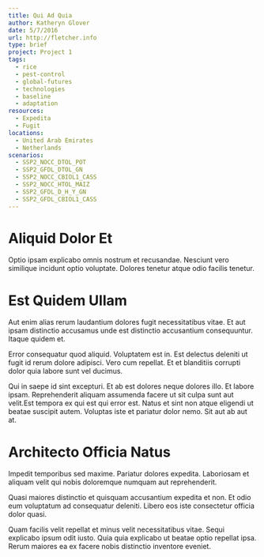 ```yaml
---
title: Qui Ad Quia
author: Katheryn Glover
date: 5/7/2016
url: http://fletcher.info
type: brief
project: Project 1
tags:
  - rice
  - pest-control
  - global-futures
  - technologies
  - baseline
  - adaptation
resources:
  - Expedita
  - Fugit
locations:
  - United Arab Emirates
  - Netherlands
scenarios:
  - SSP2_NOCC_DTOL_POT
  - SSP2_GFDL_DTOL_GN
  - SSP2_NOCC_CBIOL1_CASS
  - SSP2_NOCC_HTOL_MAIZ
  - SSP2_GFDL_D_H_Y_GN
  - SSP2_GFDL_CBIOL1_CASS
---
```


# Aliquid Dolor Et
Optio ipsam explicabo omnis nostrum et recusandae. Nesciunt vero similique incidunt optio voluptate. Dolores tenetur atque odio facilis tenetur.

# Est Quidem Ullam
Aut enim alias rerum laudantium dolores fugit necessitatibus vitae. Et aut ipsam distinctio accusamus unde est distinctio accusantium consequuntur. Itaque quidem et.
 Error consequatur quod aliquid. Voluptatem est in. Est delectus deleniti ut fugit id rerum dolore adipisci. Vero cum repellat. Et et blanditiis corrupti dolor quia labore sunt vel ducimus.
 Qui in saepe id sint excepturi. Et ab est dolores neque dolores illo. Et labore ipsam. Reprehenderit aliquam assumenda facere ut sit culpa sunt aut velit.Est tempora ex qui est qui error est. Natus et sint non atque eligendi ut beatae suscipit autem. Voluptas iste et pariatur dolor nemo. Sit aut ab aut at.

# Architecto Officia Natus
Impedit temporibus sed maxime. Pariatur dolores expedita. Laboriosam et aliquam velit qui nobis doloremque numquam aut reprehenderit.
 Quasi maiores distinctio et quisquam accusantium expedita et non. Et odio eum voluptatum ad consequatur deleniti. Libero eos iste consectetur officia dolor quasi.
 Quam facilis velit repellat et minus velit necessitatibus vitae. Sequi explicabo ipsum odit iusto. Quia quia explicabo ut beatae optio repellat ipsa. Rerum maiores ea ex facere nobis distinctio inventore eveniet.
